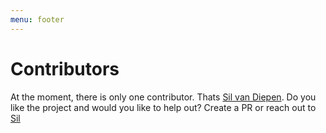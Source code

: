```yaml
---
menu: footer
---
```


# Contributors

At the moment, there is only one contributor. Thats [Sil van Diepen](https://www.silvandiepen.nl). Do you like the project and would you like to help out? Create a PR or reach out to [Sil](me@silvandiepen.com)
